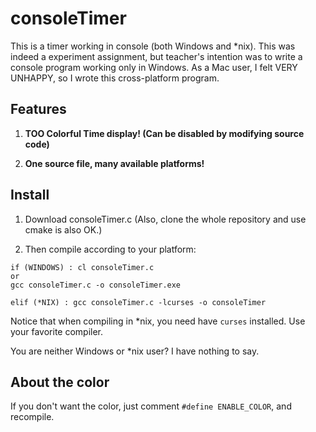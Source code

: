 # consoleTimer
This is a timer working in console (both Windows and \*nix). This was indeed a experiment assignment, but teacher's intention was to write a console program working only in Windows. As a Mac user, I felt VERY UNHAPPY, so I wrote this cross-platform program.

## Features

1. **TOO Colorful Time display! (Can be disabled by modifying source code)**

2. **One source file, many available platforms!**

## Install

1. Download consoleTimer.c (Also, clone the whole repository and use cmake is also OK.)

2. Then compile according to your platform:

```
if (WINDOWS) : cl consoleTimer.c 
or
gcc consoleTimer.c -o consoleTimer.exe

elif (*NIX) : gcc consoleTimer.c -lcurses -o consoleTimer
```

Notice that when compiling in \*nix, you need have `curses` installed. Use your favorite compiler.


You are neither Windows or \*nix user? I have nothing to say.

## About the color

If you don't want the color, just comment `#define ENABLE_COLOR`, and recompile.
